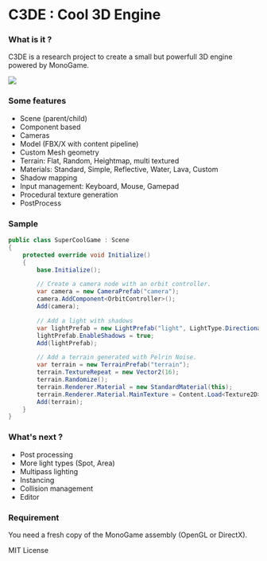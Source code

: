 C3DE : Cool 3D Engine
=====================

### What is it ?
C3DE is a research project to create a small but powerfull 3D engine powered by MonoGame.

![](http://38.media.tumblr.com/88d6831c96fbdc0dcac7e90654f193ae/tumblr_naltfbT5uf1s15knro1_1280.jpg)

### Some features

- Scene (parent/child)
- Component based
- Cameras
- Model (FBX/X with content pipeline)
- Custom Mesh geometry
- Terrain: Flat, Random, Heightmap, multi textured
- Materials: Standard, Simple, Reflective, Water, Lava, Custom
- Shadow mapping
- Input management: Keyboard, Mouse, Gamepad 
- Procedural texture generation
- PostProcess

### Sample

```C#
public class SuperCoolGame : Scene
{
	protected override void Initialize()
    {
        base.Initialize();

        // Create a camera node with an orbit controller.
        var camera = new CameraPrefab("camera");
        camera.AddComponent<OrbitController>();
		Add(camera);

        // Add a light with shadows
        var lightPrefab = new LightPrefab("light", LightType.Directional);
        lightPrefab.EnableShadows = true;
		Add(lightPrefab);

        // Add a terrain generated with Pelrin Noise.
        var terrain = new TerrainPrefab("terrain");
        terrain.TextureRepeat = new Vector2(16);
        terrain.Randomize();
        terrain.Renderer.Material = new StandardMaterial(this);
        terrain.Renderer.Material.MainTexture = Content.Load<Texture2D>("Textures/terrain");
		Add(terrain);
    }
}
```

### What's next ?
- Post processing
- More light types (Spot, Area)
- Multipass lighting
- Instancing
- Collision management
- Editor

### Requirement
You need a fresh copy of the MonoGame assembly (OpenGL or DirectX).

MIT License